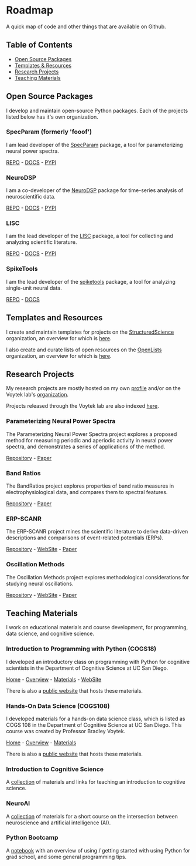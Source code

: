 # Roadmap

A quick map of code and other things that are available on Github.

## Table of Contents

- [Open Source Packages](#open-source-packages)
- [Templates & Resources](#templates-and-resources)
- [Research Projects](#research-projects)
- [Teaching Materials](#teaching-materials)

## Open Source Packages

I develop and maintain open-source Python packages.
Each of the projects listed below has it's own organization. 

### SpecParam (formerly 'fooof')

I am lead developer of the [SpecParam](https://github.com/fooof-tools/fooof) package, a tool for parameterizing neural power spectra.

[REPO](https://github.com/fooof-tools/fooof) - 
[DOCS](https://fooof-tools.github.io/) - 
[PYPI](https://pypi.org/project/fooof/)

### NeuroDSP

I am a co-developer of the [NeuroDSP](https://github.com/neurodsp-tools/neurodsp) package for time-series analysis of neuroscientific data. 

[REPO](https://github.com/neurodsp-tools/neurodsp) - 
[DOCS](https://neurodsp-tools.github.io/) - 
[PYPI](https://pypi.org/project/neurodsp/)

### LISC

I am the lead developer of the [LISC](https://github.com/lisc-tools/lisc) package, a tool for collecting and analyzing scientific literature. 

[REPO](https://github.com/lisc-tools/lisc) - 
[DOCS](https://lisc-tools.github.io/) - 
[PYPI](https://pypi.org/project/lisc/)

### SpikeTools

I am the lead developer of the [spiketools](https://github.com/spiketools/spiketools) package, a tool for analyzing single-unit neural data.

[REPO](https://github.com/spiketools/spiketools) - 
[DOCS](https://spiketools.github.io/)

## Templates and Resources

I create and maintain templates for projects on the 
[StructuredScience](https://github.com/StructuredScience/) organization, 
an overview for which is [here](https://github.com/structuredscience/Overview).

I also create and curate lists of open resources on the
[OpenLists](https://github.com/openlists) organization, 
an overview for which is [here](https://github.com/openlists/Overview).

## Research Projects

My research projects are mostly hosted on my own 
[profile](https://github.com/TomDonoghue) and/or on the Voytek lab's 
[organization](https://github.com/voytekresearch). 

Projects released through the Voytek lab are also indexed 
[here](https://github.com/voytekresearch/VoytekLab). 

### Parameterizing Neural Power Spectra

The Parameterizing Neural Power Spectra project explores a proposed method for measuring periodic and aperiodic activity in neural power spectra, and demonstrates a series of applications of the method.

[Repository](https://github.com/fooof-tools/Paper) - 
[Paper](https://doi.org/10.1038/s41593-020-00744-x)

### Band Ratios

The BandRatios project explores properties of band ratio measures in electrophysiological data, and compares them to spectral features.

[Repository](https://github.com/voytekresearch/BandRatios) - 
[Paper](https://doi.org/10.1523/ENEURO.0192-20.2020)

### ERP-SCANR

The ERP-SCANR project mines the scientific literature to derive data-driven descriptions and comparisons of event-related potentials (ERPs).

[Repository](https://github.com/ERPscanr/ERPscanr) - 
[WebSite](https://erpscanr.github.io/) - 
[Paper](https://doi.org/10.31234/osf.io/7ezmh)

### Oscillation Methods

The Oscillation Methods project explores methodological considerations for studying neural oscillations. 

[Repository](https://github.com/OscillationsMethods/OscillationsMethods) - 
[WebSite](https://oscillationmethods.github.io/) - 
[Paper](https://doi.org/10.1111/ejn.15361)

## Teaching Materials

I work on educational materials and course development, for programming, data science, and cognitive science. 

### Introduction to Programming with Python (COGS18)

I developed an introductory class on programming with Python for cognitive scientists in the Department of Cognitive Science at UC San Diego.

[Home](https://github.com/COGS18) - 
[Overview](https://github.com/COGS18/Overview)  - 
[Materials](https://github.com/COGS18/Materials) - 
[WebSite](https://cogs18.github.io)

There is also a [public website](https://introductorypython.github.io/) that hosts these materials. 

### Hands-On Data Science (COGS108)

I developed materials for a hands-on data science class, which is listed as COGS 108 in the Department of Cognitive Science at UC San Diego. This course was created by Professor Bradley Voytek. 

[Home](https://github.com/COGS108) - 
[Overview](https://github.com/COGS108/Overview)  - 
[Materials](https://github.com/COGS108/Tutorials)

There is also a [public website](https://datascienceinpractice.github.io/) that hosts these materials. 

### Introduction to Cognitive Science

A [collection](https://github.com/TomDonoghue/CogSciClass) of materials and links for teaching an introduction to cognitive science. 

### NeuroAI

A [collection](https://github.com/TomDonoghue/NeuroAI) of materials for a short course on the intersection between neuroscience and artificial intelligence (AI). 

### Python Bootcamp

A [notebook](https://github.com/TomDonoghue/PythonBootcamp) with an overview of using / getting started with using Python for grad school, and some general programming tips. 
